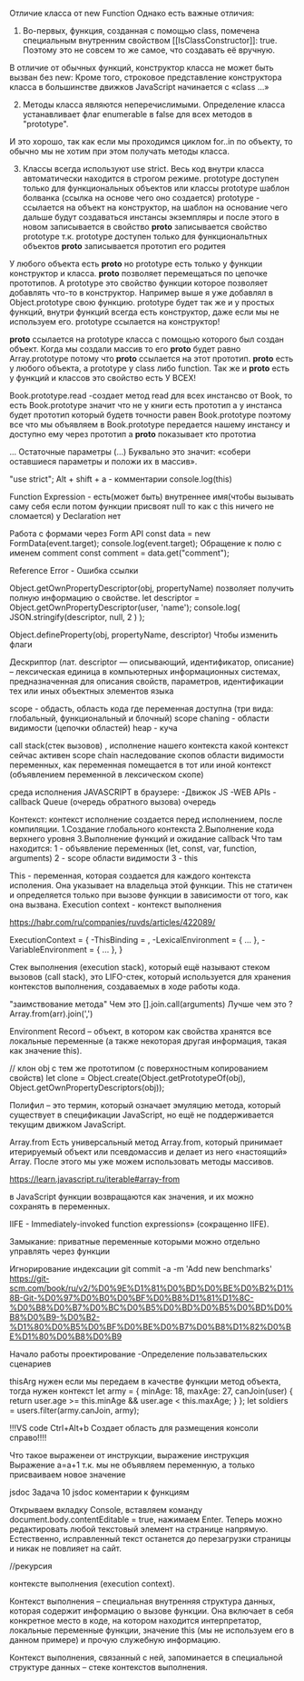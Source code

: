 Отличие класса от new Function
Однако есть важные отличия:

1. Во-первых, функция, созданная с помощью class, помечена специальным внутренним свойством [[IsClassConstructor]]: true. Поэтому это не совсем то же самое, что создавать её вручную.

В отличие от обычных функций, конструктор класса не может быть вызван без new:
Кроме того, строковое представление конструктора класса в большинстве движков JavaScript начинается с «class …»

2. Методы класса являются неперечислимыми. Определение класса устанавливает флаг enumerable в false для всех методов в "prototype".

И это хорошо, так как если мы проходимся циклом for..in по объекту, то обычно мы не хотим при этом получать методы класса.

3. Классы всегда используют use strict. Весь код внутри класса автоматически находится в строгом режиме.
    <!-- ...................................................... -->
    prototype доступен только для функциональных объектов или классы
    prototype шаблон болванка (ссылка на основе чего оно создается)
    prototype - ссылается на объект на конструктор, на шаблон на основание чего дальше будут создаваться инстансы экземпляры и после этого в новом записывается в свойство **proto** записывается свойство prototype т.к. prototype доступен только для функциональтных объектов
    **proto** записывается прототип его родитея

У любого объекта есть **proto** но prototype есть только у функции конструктор и класса. **proto** позволяет перемещаться по цепочке прототипов. А prototype это свойство функции которое позволяет добавлять что-то в конструктор. Например выше я уже добавлял в Object.prototype свою функцию. prototype будет так же и у простых функций, внутри функций всегда есть конструктор, даже если мы не используем его. prototype ссылается на конструктор!

**proto** ссылается на prototype класса с помощью которого был создан объект. Когда мы создали массив то его **proto** будет равно Array.prototype потому что **proto** ссылается на этот прототип. **proto** есть у любого объекта, а prototype у class либо function. Так же и **proto** есть у функций и классов это свойство есть У ВСЕХ!

Book.prototype.read -создает метод read для всех инстансво от Book, то есть Book.prototype значит что не у книги есть прототип а у инстанса будет прототип который будетв точности равен Book.prototype
поэтому все что мы объявляем в Book.prototype передается нашему инстансу и доступно ему через прототип
а **proto** показывает кто прототиа

... Остаточные параметры (...) Буквально это значит: «собери оставшиеся параметры и положи их в массив».

"use strict";
Alt + shift + a - комментарии
console.log(this)

Function Expression - есть(может быть) внутреннее имя(чтобы вызывать саму себя если потом функции присвоят null то как с this ничего не сломается) у Declaration нет

Работа с формами через Form API
const data = new FormData(event.target);
console.log(event.target);
Обращение к полю с именем comment
const comment = data.get("comment");

Reference Error - Ошибка ссылки

Object.getOwnPropertyDescriptor(obj, propertyName) позволяет получить полную информацию о свойстве.
let descriptor = Object.getOwnPropertyDescriptor(user, 'name');
console.log( JSON.stringify(descriptor, null, 2 ) );

Object.defineProperty(obj, propertyName, descriptor) Чтобы изменить флаги

Дескриптор (лат. descriptor — описывающий, идентификатор, описание) – лексическая единица в компьютерных информационных системах, предназначенная для описания свойств, параметров, идентификации тех или иных объектных элементов языка

scope - обдасть, область кода где переменная доступна (три вида: глобальный, функциональный и блочный)
scope chaning - области видимости (цепочки областей)
heap - куча

call stack(стек вызовов) , исполнение нашего контекста какой контекст сейчас активен
scope chain наследование скопов области видимости переменных, как переменная помещается в тот или иной контекст (объявлением переменной в лексическом скопе)

среда исполнения JAVASCRIPT в браузере:
-Движок JS
-WEB APIs
-callback Queue (очередь обратного вызова) очередь

Контекст:
контекст исполнение создается перед исполнением, после компиляции.
1.Создание глобального контекста
2.Выполнение кода верхнего уровня
3.Выполнение функций и ожидание callback
Что там находится:
1 - объявление переменных (let, const, var, function, arguments)
2 - scope области видимости
3 - this

This - переменная, которая создается для каждого контекста исполения. Она указывает на владельца этой функции.
This не статичен и определяется только при вызове функции в зависимости от того, как она вызвана.
Execution context - контекст выполнения

https://habr.com/ru/companies/ruvds/articles/422089/

ExecutionContext = {
-ThisBinding = <this value>,
-LexicalEnvironment = { ... },
-VariableEnvironment = { ... },
}

Стек выполнения (execution stack), который ещё называют стеком вызовов (call stack), это LIFO-стек, который используется для хранения контекстов выполнения, создаваемых в ходе работы кода.

"заимствование метода"
Чем это
[].join.call(arguments)
Лучше чем это ?
Array.from(arr).join(',')

Environment Record – объект, в котором как свойства хранятся все локальные переменные (а также некоторая другая информация, такая как значение this).

// клон obj c тем же прототипом (с поверхностным копированием свойств)
let clone = Object.create(Object.getPrototypeOf(obj), Object.getOwnPropertyDescriptors(obj));

Полифил – это термин, который означает эмуляцию метода, который существует в спецификации JavaScript, но ещё не поддерживается текущим движком JavaScript.

Array.from
Есть универсальный метод Array.from, который принимает итерируемый объект или псевдомассив и делает из него «настоящий» Array. После этого мы уже можем использовать методы массивов.

https://learn.javascript.ru/iterable#array-from

в JavaScript функции возвращаются как значения, и их можно сохранять в переменных.

IIFE - Immediately-invoked function expressions» (сокращенно IIFE).

Замыкание:
приватные переменные которыми можно отдельно управлять через функции

Игнорирование индексации
git commit -a -m 'Add new benchmarks'
https://git-scm.com/book/ru/v2/%D0%9E%D1%81%D0%BD%D0%BE%D0%B2%D1%8B-Git-%D0%97%D0%B0%D0%BF%D0%B8%D1%81%D1%8C-%D0%B8%D0%B7%D0%BC%D0%B5%D0%BD%D0%B5%D0%BD%D0%B8%D0%B9-%D0%B2-%D1%80%D0%B5%D0%BF%D0%BE%D0%B7%D0%B8%D1%82%D0%BE%D1%80%D0%B8%D0%B9

Начало работы
проектирование
-Определение пользавательских сценариев

thisArg нужен если мы передаем в качестве функции метод объекта, тогда нужен контекст
let army = {
minAge: 18,
maxAge: 27,
canJoin(user) {
return user.age >= this.minAge && user.age < this.maxAge;
}
};
let soldiers = users.filter(army.canJoin, army);

!!!VS code Ctrl+Alt+b Создает область для размещения консоли справо!!!!

Что такое выраженеи от инструкции, выражение инструкция
Выражение а=а+1 т.к. мы не объявляем переменную, а только присваиваем новое значение

jsdoc
Задача 10 jsdoc
коментарии к функциям

Открываем вкладку Console, вставляем команду document.body.contentEditable = true, нажимаем Enter. Теперь можно редактировать любой текстовый элемент на странице напрямую. Естественно, исправленный текст останется до перезагрузки страницы и никак не повлияет на сайт.

//рекурсия

контексте выполнения (execution context).

Контекст выполнения – специальная внутренняя структура данных, которая содержит информацию о вызове функции. Она включает в себя конкретное место в коде, на котором находится интерпретатор, локальные переменные функции, значение this (мы не используем его в данном примере) и прочую служебную информацию.

Контекст выполнения, связанный с ней, запоминается в специальной структуре данных – стеке контекстов выполнения.
